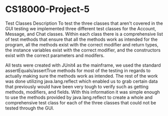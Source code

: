 # CS18000-Project-5

Test Classes Description
To test the three classes that aren't covered in the GUI testing we implemented three different test classes for the Account, Message, and Chat classes.
Within each class there is a comprehensive list of test methods that ensure that all the methods work as intended for the program, all the methods exist with the correct modifier and return types, the instance variables exist with the correct modifier, and the constructors exist with the correct parameters and modifers.

All tests were created with JUnit4 as the mainframe, we used the standard assertEquals/assertTrue methods for most of the testing in regards to actually making sure the methods work as intended. The rest of the work was done utilizing java.lang.reflect which enabled us to grab certain data that previously would have been very tough to verify such as getting methods, modifiers, and fields. With this information it was simple enough to use the methods provided by java.lang.reflect to create a whole and comprehensive test class for each of the three classes that could not be tested through the GUI.
